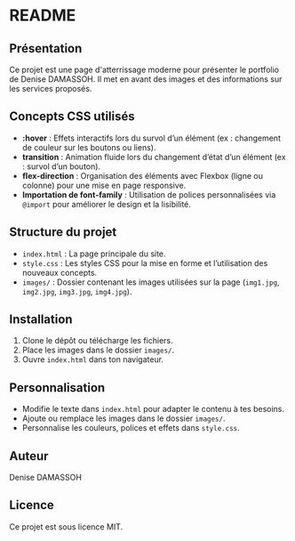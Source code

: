# README

## Présentation

Ce projet est une page d'atterrissage moderne pour présenter le portfolio de Denise DAMASSOH. Il met en avant des images et des informations sur les services proposés.

## Concepts CSS utilisés

- **:hover** : Effets interactifs lors du survol d’un élément (ex : changement de couleur sur les boutons ou liens).
- **transition** : Animation fluide lors du changement d’état d’un élément (ex : survol d’un bouton).
- **flex-direction** : Organisation des éléments avec Flexbox (ligne ou colonne) pour une mise en page responsive.
- **Importation de font-family** : Utilisation de polices personnalisées via `@import`  pour améliorer le design et la lisibilité.

## Structure du projet

- `index.html` : La page principale du site.
- `style.css` : Les styles CSS pour la mise en forme et l’utilisation des nouveaux concepts.
- `images/` : Dossier contenant les images utilisées sur la page (`img1.jpg`, `img2.jpg`, `img3.jpg`, `img4.jpg`).

## Installation

1. Clone le dépôt ou télécharge les fichiers.
2. Place les images dans le dossier `images/`.
3. Ouvre `index.html` dans ton navigateur.

## Personnalisation

- Modifie le texte dans `index.html` pour adapter le contenu à tes besoins.
- Ajoute ou remplace les images dans le dossier `images/`.
- Personnalise les couleurs, polices et effets dans `style.css`.

## Auteur

Denise DAMASSOH

## Licence

Ce projet est sous licence MIT.